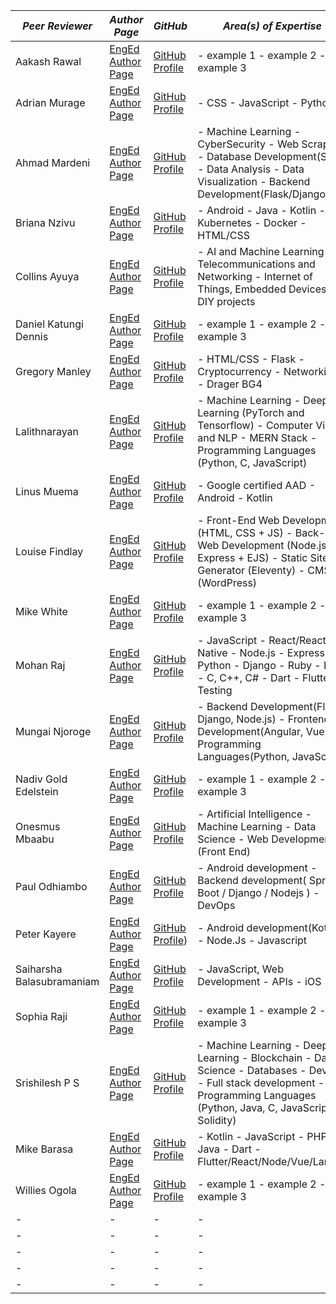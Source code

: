 |  *Peer Reviewer* |  *Author Page* |  *GitHub* | *Area(s) of Expertise* |
|  - |  - |  - | -|
|  Aakash Rawal | [EngEd Author Page](https://www.section.io/engineering-education/authors/aakash-rawal/) | [GitHub Profile](https://github.com/AakashR2208) | - example 1 - example 2 - example 3|
|  Adrian Murage | [EngEd Author Page](https://www.section.io/engineering-education/authors/adrian-murage/) | [GitHub Profile](https://github.com/adrianmurage) | - CSS - JavaScript - Python |
|  Ahmad Mardeni | [EngEd Author Page](https://www.section.io/engineering-education/authors/ahmad-mardeni/) | [GitHub Profile](https://github.com/ahmadmardeni1) | - Machine Learning - CyberSecurity - Web Scraping - Database Development(SQL) - Data Analysis - Data Visualization - Backend Development(Flask/Django)|
|  Briana Nzivu |  [EngEd Author Page](https://www.section.io/engineering-education/authors/briana-nzivu/) | [GitHub Profile](https://github.com/BrianaNzivu) | - Android - Java - Kotlin - Kubernetes - Docker - HTML/CSS|
|  Collins Ayuya |  [EngEd Author Page](www.section.io//engineering-education/collins-ayuya/) | [GitHub Profile](https://github.com/collins-a) | - AI and Machine Learning - Telecommunications and Networking - Internet of Things, Embedded Devices and DIY projects |
|  Daniel Katungi Dennis |  [EngEd Author Page](www.section.io/engineering-education/authors/daniel-katungi/) | [GitHub Profile](https://github.com/katungi) | - example 1 - example 2 - example 3|
|  Gregory Manley |  [EngEd Author Page](https://www.section.io/engineering-education/authors/gregory-manley/) | [GitHub Profile](https://github.com/Manley12) | - HTML/CSS - Flask - Cryptocurrency - Networking - Drager BG4|
|  Lalithnarayan |  [EngEd Author Page](https://www.section.io/engineering-education/authors/lalithnarayan-c/) | [GitHub Profile](https://github.com/lalith1403) | - Machine Learning - Deep Learning (PyTorch and Tensorflow) - Computer Vision and NLP - MERN Stack - Programming Languages (Python, C, JavaScript)|
|  Linus Muema |  [EngEd Author Page](https://www.section.io/engineering-education/authors/linus-muema/) | [GitHub Profile](https://github.com/LinusMuema) | - Google certified AAD - Android - Kotlin|
|  Louise Findlay | [EngEd Author Page](https://www.section.io/engineering-education/authors/louise-findlay/) | [GitHub Profile](https://github.com/louisefindlay23) | - Front-End Web Development (HTML, CSS + JS) - Back-End Web Development (Node.js, Express + EJS) - Static Site Generator (Eleventy) - CMS (WordPress)|
|  Mike White | [EngEd Author Page](https://www.section.io/engineering-education/authors/mike-white/) | [GitHub Profile](https://github.com/Botahamec) | - example 1 - example 2 - example 3|
|  Mohan Raj | [EngEd Author Page](https://www.section.io/engineering-education/authors/mohan-raj/) | [GitHub Profile](https://github.com/zolomohan) | - JavaScript - React/React Native - Node.js - Express - Python - Django - Ruby - Rails - C, C++, C# - Dart - Flutter - Testing |
|  Mungai Njoroge | [EngEd Author Page](https://www.section.io/engineering-education/authors/geoffrey-mungai/) | [GitHub Profile](https://github.com/geoffrey45) | - Backend Development(Flask, Django, Node.js) - Frontend Development(Angular, Vue) - Programming Languages(Python, JavaScript)|
|  Nadiv Gold Edelstein | [EngEd Author Page](https://www.section.io/engineering-education/authors/nadiv-gold-edelstein/) | [GitHub Profile](https://github.com/nadivgold) | - example 1 - example 2 - example 3|
|  Onesmus Mbaabu | [EngEd Author Page](https://www.section.io/engineering-education/authors/onesmus-mbaabu/) | [GitHub Profile](https://github.com/mbaabuones) | - Artificial Intelligence - Machine Learning - Data Science - Web Development (Front End)|
|  Paul Odhiambo | [EngEd Author Page](https://www.section.io/engineering-education/authors/odhiambo-paul/) | [GitHub Profile](https://github.com/paulodhiambo) | - Android development - Backend development( Spring Boot / Django / Nodejs ) - DevOps|
|  Peter Kayere | [EngEd Author Page](/https://www.section.io/engineering-education/authors/peter-kayere/) | [GitHub Profile](https://github.com/kayere)) | - Android development(Kotlin) - Node.Js - Javascript|
|  Saiharsha Balasubramaniam | [EngEd Author Page](https://www.section.io/engineering-education/authors/saiharsha-balasubramaniam/) | [GitHub Profile](https://github.com/cyberShaw) | - JavaScript, Web Development - APIs - iOS |
|  Sophia Raji | [EngEd Author Page](https://www.section.io/engineering-education/authors/sophia-raji/) | [GitHub Profile](https://github.com/sudosoph) | - example 1 - example 2 - example 3|
|  Srishilesh P S | [EngEd Author Page](https://www.section.io/engineering-education/authors/srishilesh-p-s/) | [GitHub Profile](https://github.com/srishilesh) | - Machine Learning - Deep Learning - Blockchain - Data Science - Databases - DevOps - Full stack development - Programming Languages (Python, Java, C, JavaScript, Solidity) |
|  Mike Barasa | [EngEd Author Page](https://www.section.io/engineering-education/authors/michael-barasa/) | [GitHub Profile](https://github.com/WanjaMIKE) | - Kotlin - JavaScript - PHP - Java - Dart - Flutter/React/Node/Vue/Laravel|
|  Willies Ogola | [EngEd Author Page](https://www.section.io/engineering-education/authors/willies-ogola/) | [GitHub Profile](https://github.com/Bayler) | - example 1 - example 2 - example 3|
|  - |  - |  - | -|
|  - |  - |  - | -|
|  - |  - |  - | -|
|  - |  - |  - | -|
|  - |  - |  - | -|
